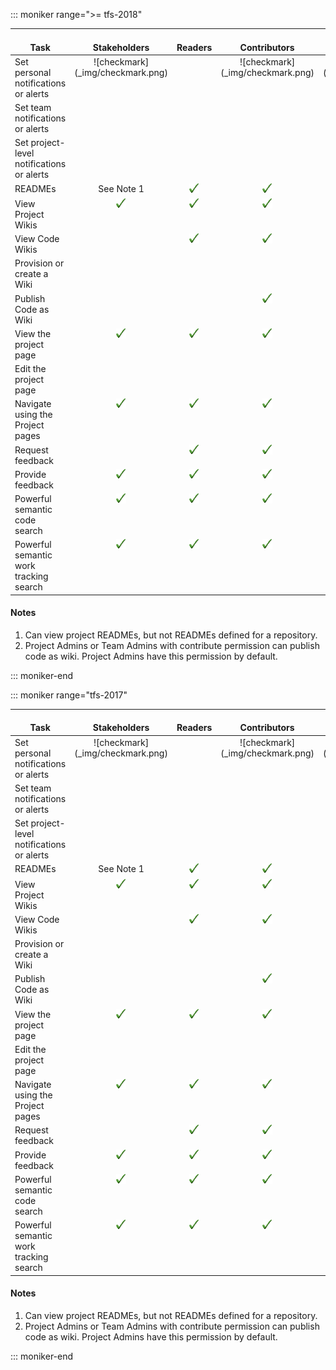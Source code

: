 

::: moniker range=">= tfs-2018"

<table>
<tr valign="bottom">
<th width="310px">Task</th>
<th>Stakeholders</th>
<th>Readers</th>
<th>Contributors</th>
<th>Team Admins</th>
<th width="16%">Organization Owner/<br/>Project Admins</th>
</tr>
<tbody valign="top" align="center">
<tr>
<td align="left">Set personal notifications or alerts 
</td>
<td>![checkmark](_img/checkmark.png)</td>
<td>  </td>
<td>![checkmark](_img/checkmark.png)</td>
<td>![checkmark](_img/checkmark.png)</td>
<td>![checkmark](_img/checkmark.png)</td>
</tr>
<tr>
<td align="left">Set team notifications or alerts 
</td>
<td>  </td>
<td>  </td>
<td>  </td>
<td><img src="_img/checkmark.png" alt="checkmark"/></td>
<td><img src="_img/checkmark.png" alt="checkmark"/></td>
</tr>
<tr>
<td align="left">Set project-level notifications or alerts 
</td>
<td>  </td>
<td>  </td>
<td>  </td>
<td>  </td>
<td><img src="_img/checkmark.png" alt="checkmark"/></td>
</tr>
<tr>
<td align="left">READMEs</td>
<td>See Note 1</td>
<td><img src="_img/checkmark.png" alt="check mark"/></td>
<td><img src="_img/checkmark.png" alt="check mark"/></td>
<td><img src="_img/checkmark.png" alt="check mark"/></td>
<td><img src="_img/checkmark.png" alt="check mark"/></td>
</tr>
<tr>
<td align="left">View Project Wikis</td>
<td><img src="_img/checkmark.png" alt="check mark"/></td>
<td><img src="_img/checkmark.png" alt="check mark"/></td>
<td><img src="_img/checkmark.png" alt="check mark"/></td>
<td><img src="_img/checkmark.png" alt="check mark"/></td>
<td><img src="_img/checkmark.png" alt="check mark"/></td>
</tr>
<tr>
<td align="left">View Code Wikis</td>
<td></td>
<td><img src="_img/checkmark.png" alt="check mark"/></td>
<td><img src="_img/checkmark.png" alt="check mark"/></td>
<td><img src="_img/checkmark.png" alt="check mark"/></td>
<td><img src="_img/checkmark.png" alt="check mark"/></td>
</tr>
<tr>
<td align="left">Provision or create a Wiki</td>
<td> </td>
<td> </td>
<td> </td>
<td> </td>
<td><img src="_img/checkmark.png" alt="check mark"/></td>
</tr>
<tr>
<td align="left">Publish Code as Wiki</td>
<td> </td>
<td> </td>
<td><img src="_img/checkmark.png" alt="check mark"/> </td>
<td>See Note 2 </td>
<td>See Note 2</td>
</tr>
<tr>
<td align="left">View the project page
</td>
<td><img src="_img/checkmark.png" alt="checkmark"/></td>
<td><img src="_img/checkmark.png" alt="checkmark"/></td>
<td><img src="_img/checkmark.png" alt="checkmark"/></td>
<td><img src="_img/checkmark.png" alt="checkmark"/></td>
<td><img src="_img/checkmark.png" alt="checkmark"/></td>
</tr>
<tr>
<td align="left">Edit the project page
</td>
<td> </td>
<td> </td>
<td> </td>
<td> </td>
<td><img src="_img/checkmark.png" alt="checkmark"/></td>
</tr>
<tr>
<td align="left">Navigate using the Project pages
</td>
<td><img src="_img/checkmark.png" alt="checkmark"/></td>
<td><img src="_img/checkmark.png" alt="checkmark"/></td>
<td><img src="_img/checkmark.png" alt="checkmark"/></td>
<td><img src="_img/checkmark.png" alt="checkmark"/></td>
<td><img src="_img/checkmark.png" alt="checkmark"/></td>
</tr>
<tr>
<td align="left">Request feedback</td>
<td> </td>
<td><img src="_img/checkmark.png" alt="check mark"/></td>
<td><img src="_img/checkmark.png" alt="check mark"/></td>
<td><img src="_img/checkmark.png" alt="check mark"/></td>
<td><img src="_img/checkmark.png" alt="check mark"/></td>
</tr>
<tr>
<td align="left">Provide feedback</td>
<td><img src="_img/checkmark.png" alt="check mark"/></td>
<td><img src="_img/checkmark.png" alt="check mark"/></td>
<td><img src="_img/checkmark.png" alt="check mark"/></td>
<td><img src="_img/checkmark.png" alt="check mark"/></td>
<td><img src="_img/checkmark.png" alt="check mark"/></td>
</tr>
<tr>
<td align="left">Powerful semantic code search
</td>
<td><img src="_img/checkmark.png" alt="checkmark"/></td>
<td><img src="_img/checkmark.png" alt="checkmark"/></td>
<td><img src="_img/checkmark.png" alt="checkmark"/></td>
<td><img src="_img/checkmark.png" alt="checkmark"/></td>
<td><img src="_img/checkmark.png" alt="checkmark"/></td>
</tr>
<tr>
<td align="left">Powerful semantic work tracking search
</td>
<td><img src="_img/checkmark.png" alt="checkmark"/></td>
<td><img src="_img/checkmark.png" alt="checkmark"/></td>
<td><img src="_img/checkmark.png" alt="checkmark"/></td>
<td><img src="_img/checkmark.png" alt="checkmark"/></td>
<td><img src="_img/checkmark.png" alt="checkmark"/></td>
</tr>
</tbody>
</table>


#### Notes

1. Can view project READMEs, but not READMEs defined for a repository.
2. Project Admins or Team Admins with contribute permission can publish code as wiki. Project Admins have this permission by default.

::: moniker-end



::: moniker range="tfs-2017"

<table>
<tr valign="bottom">
<th width="310px">Task</th>
<th>Stakeholders</th>
<th>Readers</th>
<th>Contributors</th>
<th>Team Admins</th>
<th width="16%">Organization Owner/<br/>Project Admins</th>
</tr>
<tbody valign="top" align="center">
<tr>
<td align="left">Set personal notifications or alerts 
</td>
<td>![checkmark](_img/checkmark.png)</td>
<td>  </td>
<td>![checkmark](_img/checkmark.png)</td>
<td>![checkmark](_img/checkmark.png)</td>
<td>![checkmark](_img/checkmark.png)</td>
</tr>
<tr>
<td align="left">Set team notifications or alerts 
</td>
<td>  </td>
<td>  </td>
<td>  </td>
<td><img src="_img/checkmark.png" alt="checkmark"/></td>
<td><img src="_img/checkmark.png" alt="checkmark"/></td>
</tr>
<tr>
<td align="left">Set project-level notifications or alerts 
</td>
<td>  </td>
<td>  </td>
<td>  </td>
<td>  </td>
<td><img src="_img/checkmark.png" alt="checkmark"/></td>
</tr>
<tr>
<td align="left">READMEs</td>
<td>See Note 1</td>
<td><img src="_img/checkmark.png" alt="check mark"/></td>
<td><img src="_img/checkmark.png" alt="check mark"/></td>
<td><img src="_img/checkmark.png" alt="check mark"/></td>
<td><img src="_img/checkmark.png" alt="check mark"/></td>
</tr>
<tr>
<td align="left">View Project Wikis</td>
<td><img src="_img/checkmark.png" alt="check mark"/></td>
<td><img src="_img/checkmark.png" alt="check mark"/></td>
<td><img src="_img/checkmark.png" alt="check mark"/></td>
<td><img src="_img/checkmark.png" alt="check mark"/></td>
<td><img src="_img/checkmark.png" alt="check mark"/></td>
</tr>
<tr>
<td align="left">View Code Wikis</td>
<td></td>
<td><img src="_img/checkmark.png" alt="check mark"/></td>
<td><img src="_img/checkmark.png" alt="check mark"/></td>
<td><img src="_img/checkmark.png" alt="check mark"/></td>
<td><img src="_img/checkmark.png" alt="check mark"/></td>
</tr>
<tr>
<td align="left">Provision or create a Wiki</td>
<td> </td>
<td> </td>
<td> </td>
<td> </td>
<td><img src="_img/checkmark.png" alt="check mark"/></td>
</tr>
<tr>
<td align="left">Publish Code as Wiki</td>
<td> </td>
<td> </td>
<td><img src="_img/checkmark.png" alt="check mark"/> </td>
<td>See Note 2 </td>
<td>See Note 2</td>
</tr>
<tr>
<td align="left">View the project page
</td>
<td><img src="_img/checkmark.png" alt="checkmark"/></td>
<td><img src="_img/checkmark.png" alt="checkmark"/></td>
<td><img src="_img/checkmark.png" alt="checkmark"/></td>
<td><img src="_img/checkmark.png" alt="checkmark"/></td>
<td><img src="_img/checkmark.png" alt="checkmark"/></td>
</tr>
<tr>
<td align="left">Edit the project page
</td>
<td> </td>
<td> </td>
<td> </td>
<td> </td>
<td><img src="_img/checkmark.png" alt="checkmark"/></td>
</tr>
<tr>
<td align="left">Navigate using the Project pages
</td>
<td><img src="_img/checkmark.png" alt="checkmark"/></td>
<td><img src="_img/checkmark.png" alt="checkmark"/></td>
<td><img src="_img/checkmark.png" alt="checkmark"/></td>
<td><img src="_img/checkmark.png" alt="checkmark"/></td>
<td><img src="_img/checkmark.png" alt="checkmark"/></td>
</tr>
<tr>
<td align="left">Request feedback</td>
<td> </td>
<td><img src="_img/checkmark.png" alt="check mark"/></td>
<td><img src="_img/checkmark.png" alt="check mark"/></td>
<td><img src="_img/checkmark.png" alt="check mark"/></td>
<td><img src="_img/checkmark.png" alt="check mark"/></td>
</tr>
<tr>
<td align="left">Provide feedback</td>
<td><img src="_img/checkmark.png" alt="check mark"/></td>
<td><img src="_img/checkmark.png" alt="check mark"/></td>
<td><img src="_img/checkmark.png" alt="check mark"/></td>
<td><img src="_img/checkmark.png" alt="check mark"/></td>
<td><img src="_img/checkmark.png" alt="check mark"/></td>
</tr>
<tr>
<td align="left">Powerful semantic code search
</td>
<td><img src="_img/checkmark.png" alt="checkmark"/></td>
<td><img src="_img/checkmark.png" alt="checkmark"/></td>
<td><img src="_img/checkmark.png" alt="checkmark"/></td>
<td><img src="_img/checkmark.png" alt="checkmark"/></td>
<td><img src="_img/checkmark.png" alt="checkmark"/></td>
</tr>
<tr>
<td align="left">Powerful semantic work tracking search
</td>
<td><img src="_img/checkmark.png" alt="checkmark"/></td>
<td><img src="_img/checkmark.png" alt="checkmark"/></td>
<td><img src="_img/checkmark.png" alt="checkmark"/></td>
<td><img src="_img/checkmark.png" alt="checkmark"/></td>
<td><img src="_img/checkmark.png" alt="checkmark"/></td>
</tr>

</tbody>
</table>


#### Notes
1. Can view project READMEs, but not READMEs defined for a repository.
2. Project Admins or Team Admins with contribute permission can publish code as wiki. Project Admins have this permission by default.

::: moniker-end  


  


